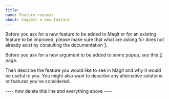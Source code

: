 ```yaml
---
title: 
name: Feature request
about: Suggest a new feature
---
```


Before you ask for a new feature to be added to Magit or for an existing feature to be improved, please make sure that what are asking for does not already exist by consulting the documentation [1].

Before you ask for a new argument to be added to some popup, see this [2] page.

Then describe the feature you would like to see in Magit and why it would be useful to you.  You might also want to describe any alternative solutions or features you've considered.

[1]: https://magit.vc/manual/magit/#Top
[2]: https://github.com/magit/magit/wiki/Additional-proposed-infix-arguments-and-suffix-commands

---- now delete this line and everything above ----
